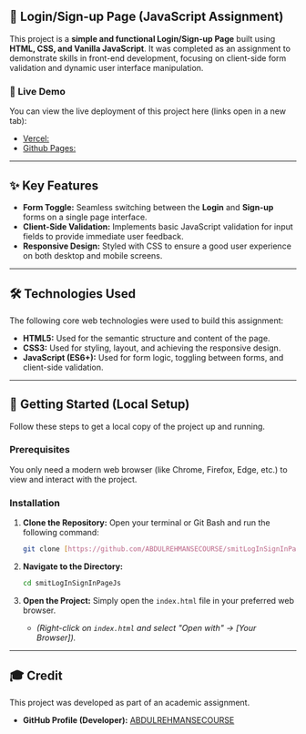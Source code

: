 ## 🌟 Login/Sign-up Page (JavaScript Assignment)

This project is a **simple and functional Login/Sign-up Page** built using **HTML, CSS, and Vanilla JavaScript**. It was completed as an assignment to demonstrate skills in front-end development, focusing on client-side form validation and dynamic user interface manipulation.

### 🔗 Live Demo
<p>You can view the live deployment of this project here (links open in a new tab):</p>
<ul>
    <li><a href="https://smitloginsigninpagejs.vercel.app/" target="_blank" rel="noopener noreferrer">Vercel:</a></li>
    <li><a href="https://abdulrehmansecourse.github.io/smitLogInSignInPageJs" target="_blank" rel="noopener noreferrer">Github Pages:</a></li>
</ul>

***

## ✨ Key Features

* **Form Toggle:** Seamless switching between the **Login** and **Sign-up** forms on a single page interface.
* **Client-Side Validation:** Implements basic JavaScript validation for input fields to provide immediate user feedback.
* **Responsive Design:** Styled with CSS to ensure a good user experience on both desktop and mobile screens.

***

## 🛠️ Technologies Used

The following core web technologies were used to build this assignment:

* **HTML5:** Used for the semantic structure and content of the page.
* **CSS3:** Used for styling, layout, and achieving the responsive design.
* **JavaScript (ES6+):** Used for form logic, toggling between forms, and client-side validation.

***

## 🚀 Getting Started (Local Setup)

Follow these steps to get a local copy of the project up and running.

### Prerequisites

You only need a modern web browser (like Chrome, Firefox, Edge, etc.) to view and interact with the project.

### Installation

1.  **Clone the Repository:** Open your terminal or Git Bash and run the following command:
    ```bash
    git clone [https://github.com/ABDULREHMANSECOURSE/smitLogInSignInPageJs.git](https://github.com/ABDULREHMANSECOURSE/smitLogInSignInPageJs.git)
    ```

2.  **Navigate to the Directory:**
    ```bash
    cd smitLogInSignInPageJs
    ```

3.  **Open the Project:** Simply open the `index.html` file in your preferred web browser.
    * *(Right-click on `index.html` and select "Open with" -> [Your Browser]).*

***

## 🎓 Credit

This project was developed as part of an academic assignment.


* **GitHub Profile (Developer):** [ABDULREHMANSECOURSE](https://github.com/ABDULREHMANSECOURSE)
